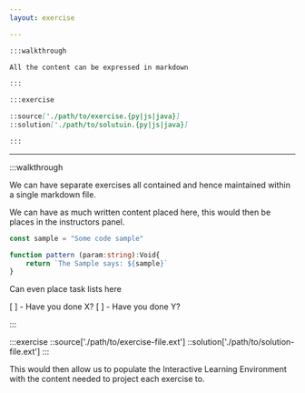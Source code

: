 ```yaml
---
layout: exercise

---
```



```md
:::walkthrough

All the content can be expressed in markdown

:::

:::exercise

::source['./path/to/exercise.{py|js|java}]
::solution['./path/to/solutuin.{py|js|java}]

:::
```
----

:::walkthrough

We can have separate exercises all contained and hence maintained within a single markdown file.

We can have as much written content placed here, this would then be places in the instructors panel.

```ts
const sample = "Some code sample"

function pattern (param:string):Void{
    return `The Sample says: ${sample}`
}

```
Can even place task lists here

[ ] - Have you done X?
[ ] - Have you done Y?

:::

:::exercise
::source['./path/to/exercise-file.ext']
::solution['./path/to/solution-file.ext']
:::

This would then allow us to populate the Interactive Learning Environment with the content needed to project each exercise to. 